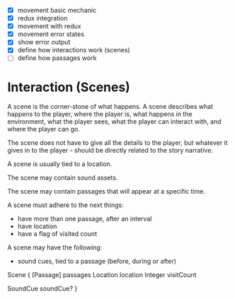 * [x] movement basic mechanic
* [x] redux integration
* [x] movement with redux
* [x] movement error states
* [x] show error output
* [x] define how interactions work (scenes)
* [ ] define how passages work

# Interaction (Scenes)

A scene is the corner-stone of what happens.
A scene describes what happens to the player,
where the player is,
what happens in the environment,
what the player sees,
what the player can interact with,
and where the player can go.

The scene does not have to give all the details to the player,
but whatever it gives in to the player - should be directly
related to the story narrative.

A scene is usually tied to a location.

The scene may contain sound assets.

The scene may contain passages that will appear at a specific time.

A scene must adhere to the next things:

* have more than one passage, after an interval
* have location
* have a flag of visited count

A scene may have the following:

* sound cues, tied to a passage (before, during or after)

Scene {
[Passage] passages
Location location
Integer visitCount

SoundCue soundCue?
}
